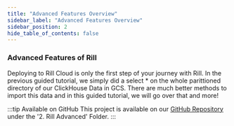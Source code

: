```yaml
---
title: "Advanced Features Overview"
sidebar_label: "Advanced Features Overview"
sidebar_position: 2
hide_table_of_contents: false
---
```

### Advanced Features of Rill

Deploying to Rill Cloud is only the first step of your journey with Rill. In the previous guided tutorial, we simply did a select * on the whole parittioned directory of our ClickHouse Data in GCS. There are much better methods to import this data and in this guided tutorial, we will go over that and more! 





:::tip Available on GitHub
This project is available on our [GitHub Repository](https://github.com/rilldata/rill-examples/) under the '2. Rill Advanced' Folder.
:::